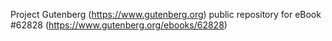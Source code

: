 Project Gutenberg (https://www.gutenberg.org) public repository for eBook #62828 (https://www.gutenberg.org/ebooks/62828)
